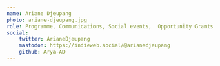 ```yaml
---
name: Ariane Djeupang
photo: ariane-djeupang.jpg
role: Programme, Communications, Social events,  Opportunity Grants 
social:
    twitter: ArianeDjeupang 
    mastodon: https://indieweb.social/@arianedjeupang 
    github: Arya-AD
---
```

